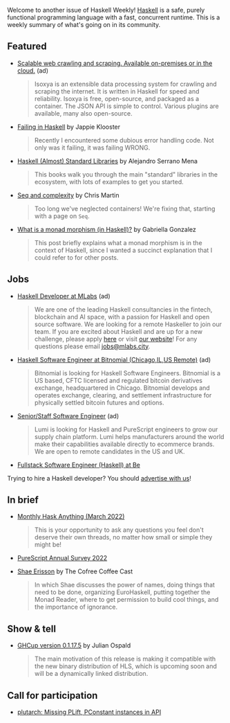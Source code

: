 Welcome to another issue of Haskell Weekly!
[Haskell](https://www.haskell.org) is a safe, purely functional programming language with a fast, concurrent runtime.
This is a weekly summary of what's going on in its community.

## Featured

<!-- 2022-03-03 to 2022-03-24. Changes weekly! -->
- [Scalable web crawling and scraping. Available on-premises or in the cloud.](https://www.isoxya.com/) (ad)
  > Isoxya is an extensible data processing system for crawling and scraping the internet. It is written in Haskell for speed and reliability. Isoxya is free, open-source, and packaged as a container. The JSON API is simple to control. Various plugins are available, many also open-source.

- [Failing in Haskell](https://jappie.me/failing-in-haskell.html) by Jappie Klooster
  > Recently I encountered some dubious error handling code. Not only was it failing, it was failing WRONG.

- [Haskell (Almost) Standard Libraries](https://leanpub.com/haskell-stdlibs/) by Alejandro Serrano Mena
  > This books walk you through the main "standard" libraries in the ecosystem, with lots of examples to get you started.

- [Seq and complexity](https://typeclasses.com/news/2022-03-sequence-and-time) by Chris Martin
  > Too long we've neglected containers! We're fixing that, starting with a page on `Seq`.

- [What is a monad morphism (in Haskell)?](https://www.haskellforall.com/2022/02/what-is-monad-morphism-in-haskell.html) by Gabriella Gonzalez
  > This post briefly explains what a monad morphism is in the context of Haskell, since I wanted a succinct explanation that I could refer to for other posts.

## Jobs

<!-- Runs from 2021-11-04 to 2022-04-14. -->
- [Haskell Developer at MLabs](https://apply.workable.com/mlabs/j/63DAAA4AEF/) (ad)
  > We are one of the leading Haskell consultancies in the fintech, blockchain and AI space, with a passion for Haskell and open source software. We are looking for a remote Haskeller to join our team. If you are excited about Haskell and are up for a new challenge, please apply [here](https://apply.workable.com/mlabs/j/63DAAA4AEF/) or visit [our website](https://mlabs.city/)! For any questions please email <jobs@mlabs.city>.

<!-- Runs from 2022-01-06 to 2022-03-24. -->
- [Haskell Software Engineer at Bitnomial (Chicago,IL,US Remote)](https://bitnomial.com/jobs/) (ad)
  > Bitnomial is looking for Haskell Software Engineers. Bitnomial is a US based, CFTC licensed and regulated bitcoin derivatives exchange, headquartered in Chicago. Bitnomial develops and operates exchange, clearing, and settlement infrastructure for physically settled bitcoin futures and options.

<!-- Runs from 2022-03-03 to 2022-03-10. -->
- [Senior/Staff Software Engineer](https://www.lumi.com/jobs) (ad)
  > Lumi is looking for Haskell and PureScript engineers to grow our supply chain platform. Lumi helps manufacturers around the world make their capabilities available directly to ecommerce brands.  We are open to remote candidates in the US and UK.

- [Fullstack Software Engineer (Haskell) at Be](https://functional.works-hub.com/jobs/remote-fullstack-software-engineer-haskell-c2f)

Trying to hire a Haskell developer?
You should [advertise with us](https://haskellweekly.news/advertising.html)!

## In brief

- [Monthly Hask Anything (March 2022)](https://np.reddit.com/r/haskell/comments/t3zw0x/monthly_hask_anything_march_2022/)
  > This is your opportunity to ask any questions you feel don't deserve their own threads, no matter how small or simple they might be!

- [PureScript Annual Survey 2022](https://surveyhero.com/c/wzajwjpd)

- [Shae Erisson](https://anchor.fm/cofree-coffee/episodes/Shae-Erisson-e1f3o16) by The Cofree Coffee Cast
  > In which Shae discusses the power of names, doing things that need to be done, organizing EuroHaskell, putting together the Monad Reader, where to get permission to build cool things, and the importance of ignorance.

## Show & tell

- [GHCup version 0.1.17.5](https://discourse.haskell.org/t/ann-ghcup-0-1-17-5/4145?u=taylorfausak) by Julian Ospald
  > The main motivation of this release is making it compatible with the new binary distribution of HLS, which is upcoming soon and will be a dynamically linked distribution.

## Call for participation

- [plutarch: Missing PLift, PConstant instances in API](https://github.com/Plutonomicon/plutarch/issues/340)
